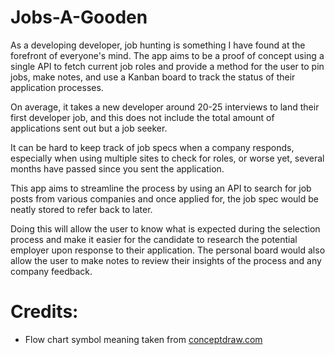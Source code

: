# Jobs-A-Gooden
As a developing developer, job hunting is something I have found at the forefront of 
everyone's mind. The app aims to be a proof of concept using a single API to fetch 
current job roles and provide a method for the user to pin jobs, make notes, and 
use a Kanban board to track the status of their application processes.
 
On average, it takes a new developer around 20-25 interviews to land their first 
developer job, and this does not include the total amount of applications sent out 
but a job seeker. 

It can be hard to keep track of job specs when a company responds, especially 
when using multiple sites to check for roles, or worse yet, several months 
have passed since you sent the application.
 
This app aims to streamline the process by using an  API to search for job posts 
from various companies and once applied for, the job spec would be neatly stored 
to refer back to later. 

Doing this will allow the user to know what is expected during the selection process 
and make it easier for the candidate to research the potential employer upon 
response to their application. The personal board would also allow the user to make 
notes to review their insights of the process and any company feedback.



# Credits:
* Flow chart symbol meaning taken from [conceptdraw.com](https://www.conceptdraw.com/How-To-Guide/flow-chart-symbols)

